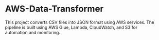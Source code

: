# AWS-Data-Transformer
This project converts CSV files into JSON format using AWS services. The pipeline is built using AWS Glue, Lambda, CloudWatch, and S3 for automation and monitoring.

